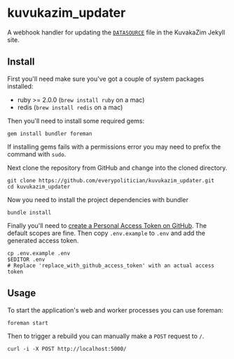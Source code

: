 # kuvukazim_updater

A webhook handler for updating the [`DATASOURCE`](https://github.com/mysociety/kuvakazim/blob/master/DATASOURCE) file in the KuvakaZim Jekyll site.

## Install

First you'll need make sure you've got a couple of system packages installed:

- ruby >= 2.0.0 (`brew install ruby` on a mac)
- redis (`brew install redis` on a mac)

Then you'll need to install some required gems:

    gem install bundler foreman

If installing gems fails with a permissions error you may need to prefix the command with `sudo`.

Next clone the repository from GitHub and change into the cloned directory.

    git clone https://github.com/everypolitician/kuvukazim_updater.git
    cd kuvukazim_updater

Now you need to install the project dependencies with bundler

    bundle install

Finally you'll need to [create a Personal Access Token on GitHub](http://github.com/settings/tokens). The default scopes are fine. Then copy `.env.example` to `.env` and add the generated access token.

    cp .env.example .env
    $EDITOR .env
    # Replace 'replace_with_github_access_token' with an actual access token

## Usage

To start the application's web and worker processes you can use foreman:

    foreman start

Then to trigger a rebuild you can manually make a `POST` request to `/`.

    curl -i -X POST http://localhost:5000/
